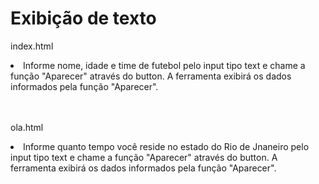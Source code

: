 # Exibição de texto

index.html


<li>Informe nome, idade e time de futebol pelo input tipo text e chame a função "Aparecer" através do button. A ferramenta exibirá os dados informados pela função "Aparecer".</li></br></br>


ola.html


<li>Informe quanto tempo você reside no estado do Rio de Jnaneiro pelo input tipo text e chame a função "Aparecer" através do button. A ferramenta exibirá os dados informados pela função "Aparecer".</li></br></br>
